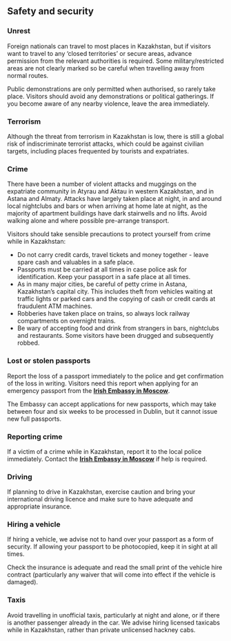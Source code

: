 ## Safety and security

### **Unrest**

Foreign nationals can travel to most places in Kazakhstan, but if visitors want to travel to any ‘closed territories’ or secure areas, advance permission from the relevant authorities is required. Some military/restricted areas are not clearly marked so be careful when travelling away from normal routes.

Public demonstrations are only permitted when authorised, so rarely take place. Visitors should avoid any demonstrations or political gatherings. If you become aware of any nearby violence, leave the area immediately.

### **Terrorism**

Although the threat from terrorism in Kazakhstan is low, there is still a global risk of indiscriminate terrorist attacks, which could be against civilian targets, including places frequented by tourists and expatriates.

### **Crime**

There have been a number of violent attacks and muggings on the expatriate community in Atyrau and Aktau in western Kazakhstan, and in Astana and Almaty. Attacks have largely taken place at night, in and around local nightclubs and bars or when arriving at home late at night, as the majority of apartment buildings have dark stairwells and no lifts. Avoid walking alone and where possible pre-arrange transport.

Visitors should take sensible precautions to protect yourself from crime while in Kazakhstan:

* Do not carry credit cards, travel tickets and money together - leave spare cash and valuables in a safe place.
* Passports must be carried at all times in case police ask for identification. Keep your passport in a safe place at all times.
* As in many major cities, be careful of petty crime in Astana, Kazakhstan’s capital city. This includes theft from vehicles waiting at traffic lights or parked cars and the copying of cash or credit cards at fraudulent ATM machines.
* Robberies have taken place on trains, so always lock railway compartments on overnight trains.
* Be wary of accepting food and drink from strangers in bars, nightclubs and restaurants. Some visitors have been drugged and subsequently robbed.

### **Lost or stolen passports**

Report the loss of a passport immediately to the police and get confirmation of the loss in writing. Visitors need this report when applying for an emergency passport from the [**Irish Embassy in Moscow**](/en/moscow/).

The Embassy can accept applications for new passports, which may take between four and six weeks to be processed in Dublin, but it cannot issue new full passports.

### **Reporting crime**

If a victim of a crime while in Kazakhstan, report it to the local police immediately. Contact the [**Irish Embassy in Moscow**](/en/moscow/) if help is required.

### **Driving**

If planning to drive in Kazakhstan, exercise caution and bring your international driving licence and make sure to have adequate and appropriate insurance.

### **Hiring a vehicle**

If hiring a vehicle, we advise not to hand over your passport as a form of security. If allowing your passport to be photocopied, keep it in sight at all times.

Check the insurance is adequate and read the small print of the vehicle hire contract (particularly any waiver that will come into effect if the vehicle is damaged).

### **Taxis**

Avoid travelling in unofficial taxis, particularly at night and alone, or if there is another passenger already in the car. We advise hiring licensed taxicabs while in Kazakhstan, rather than private unlicensed hackney cabs.